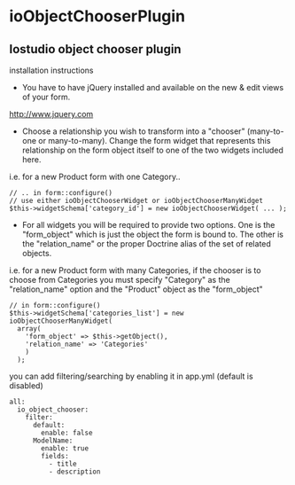 ioObjectChooserPlugin
=====================

Iostudio object chooser plugin
------------------------------

installation instructions

* You have to have jQuery installed and available on the new & edit views of
your form.

http://www.jquery.com

* Choose a relationship you wish to transform into a "chooser" (many-to-one or
many-to-many).  Change the form widget that represents this relationship on
the form object itself to one of the two widgets included here.

i.e. for a new Product form with one Category..

    // .. in form::configure()
    // use either ioObjectChooserWidget or ioObjectChooserManyWidget
    $this->widgetSchema['category_id'] = new ioObjectChooserWidget( ... );


* For all widgets you will be required to provide two options.  One is the
"form_object" which is just the object the form is bound to.  The other is the
"relation_name" or the proper Doctrine alias of the set of related objects.

i.e. for a new Product form with many Categories, if the chooser is to choose
from Categories you must specify "Category" as the "relation_name" option and
the "Product" object as the "form_object"
    
    // in form::configure()
    $this->widgetSchema['categories_list'] = new ioObjectChooserManyWidget(
      array(
        'form_object' => $this->getObject(),
        'relation_name' => 'Categories'
        )
      );


you can add filtering/searching by enabling it in app.yml (default is disabled)

    all:
      io_object_chooser:
        filter:
          default:
            enable: false
          ModelName:
            enable: true
            fields:
              - title
              - description
